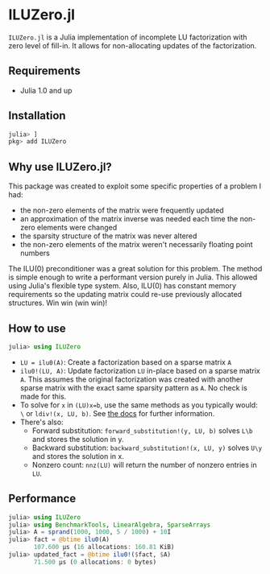 # ILUZero.jl

`ILUZero.jl` is a Julia implementation of incomplete LU factorization with zero level of fill-in. It allows for non-allocating updates of the factorization.

## Requirements

* Julia 1.0 and up

## Installation

```julia
julia> ]
pkg> add ILUZero
```

## Why use ILUZero.jl?

This package was created to exploit some specific properties of a problem I had:
- the non-zero elements of the matrix were frequently updated
- an approximation of the matrix inverse was needed each time the non-zero elements were changed
- the sparsity structure of the matrix was never altered
- the non-zero elements of the matrix weren't necessarily floating point numbers

The ILU(0) preconditioner was a great solution for this problem. The method is simple enough to write a performant version purely in Julia. This allowed using Julia's flexible type system. Also, ILU(0) has constant memory requirements so the updating matrix could re-use previously allocated structures. Win win (win win)!

## How to use

```julia
julia> using ILUZero
```

* `LU = ilu0(A)`: Create a factorization based on a sparse matrix `A`
* `ilu0!(LU, A)`: Update factorization `LU` in-place based on a sparse matrix `A`. This assumes the original factorization was created with another sparse matrix with the exact same sparsity pattern as `A`. No check is made for this.
* To solve for `x` in `(LU)x=b`, use the same methods as you typically would: `\` or `ldiv!(x, LU, b)`. See [the docs](https://docs.julialang.org/en/v1/stdlib/LinearAlgebra/) for further information.
* There's also:
  - Forward substitution: `forward_substitution!(y, LU, b)` solves `L\b` and stores the solution in y.
  - Backward substitution: `backward_substitution!(x, LU, y)` solves `U\y` and stores the solution in x.
  - Nonzero count: `nnz(LU)` will return the number of nonzero entries in `LU`.

## Performance

```julia
julia> using ILUZero
julia> using BenchmarkTools, LinearAlgebra, SparseArrays
julia> A = sprand(1000, 1000, 5 / 1000) + 10I
julia> fact = @btime ilu0(A)
       107.600 μs (16 allocations: 160.81 KiB)
julia> updated_fact = @btime ilu0!($fact, $A)
       71.500 μs (0 allocations: 0 bytes)
```
